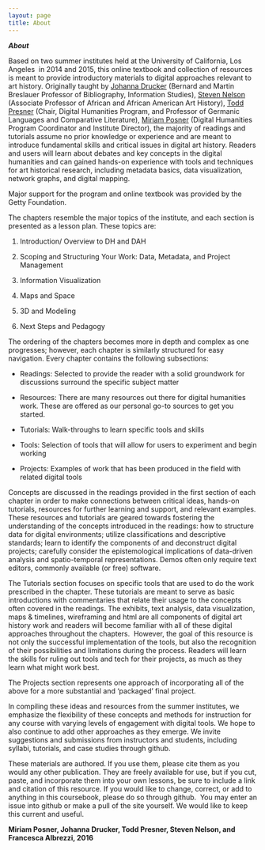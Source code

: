 ```yaml
---
layout: page
title: About
---
```

***About***

Based on two summer institutes held at the University of California, Los
Angeles  in 2014 and 2015, this online textbook and collection of
resources is meant to provide introductory materials to digital
approaches relevant to art history. Originally taught by [Johanna
Drucker](http://gseis.ucla.edu/directory/johanna-drucker/) (Bernard and
Martin Breslauer Professor of Bibliography, Information Studies),
[Steven
Nelson](http://www.international.ucla.edu/africa/people/person.asp?Facultystaff_ID=68)
(Associate Professor of African and African American Art History), [Todd
Presner](http://www.cdh.ucla.edu/people/faculty/431-todd-presner-.html)
(Chair, Digital Humanities Program, and Professor of Germanic Languages
and Comparative Literature), [Miriam
Posner](http://www.miriamposner.com/about.html) (Digital Humanities
Program Coordinator and Institute Director), the majority of readings
and tutorials assume no prior knowledge or experience and are meant to
introduce fundamental skills and critical issues in digital art history.
Readers and users will learn about debates and key concepts in the
digital humanities and can gained hands-on experience with tools and
techniques for art historical research, including metadata basics, data
visualization, network graphs, and digital mapping.

Major support for the program and online textbook was provided by the
Getty Foundation.

The chapters resemble the major topics of the institute, and each
section is presented as a lesson plan. These topics are:

1.  Introduction/ Overview to DH and DAH

2.  Scoping and Structuring Your Work: Data, Metadata, and Project
    Management

3.  Information Visualization

4.  Maps and Space

5.  3D and Modeling

6.  Next Steps and Pedagogy

The ordering of the chapters becomes more in depth and complex as one
progresses; however, each chapter is similarly structured for easy
navigation. Every chapter contains the following subsections:

-   Readings: Selected to provide the reader with a solid groundwork for
    discussions surround the specific subject matter

-   Resources: There are many resources out there for digital
    humanities work. These are offered as our personal go-to sources to
    get you started.

-   Tutorials: Walk-throughs to learn specific tools and skills

-   Tools: Selection of tools that will allow for users to experiment
    and begin working

-   Projects: Examples of work that has been produced in the field with
    related digital tools

Concepts are discussed in the readings provided in the first section of
each chapter in order to make connections between critical ideas,
hands-on tutorials, resources for further learning and support, and
relevant examples. These resources and tutorials are geared towards
fostering the understanding of the concepts introduced in the readings:
how to structure data for digital environments; utilize classifications
and descriptive standards; learn to identify the components of and
deconstruct digital projects; carefully consider the epistemological
implications of data-driven analysis and spatio-temporal
representations. Demos often only require text editors, commonly
available (or free) software.

The Tutorials section focuses on specific tools that are used to do the
work prescribed in the chapter. These tutorials are meant to serve as
basic introductions with commentaries that relate their usage to the
concepts often covered in the readings. The exhibits, text analysis,
data visualization, maps & timelines, wireframing and html are all
components of digital art history work and readers will become familiar
with all of these digital approaches throughout the chapters.  However,
the goal of this resource is not only the successful implementation of
the tools, but also the recognition of their possibilities and
limitations during the process. Readers will learn the skills for ruling
out tools and tech for their projects, as much as they learn what might
work best.

The Projects section represents one approach of incorporating all of the
above for a more substantial and ‘packaged’ final project.

In compiling these ideas and resources from the summer institutes, we
emphasize the flexibility of these concepts and methods for instruction
for any course with varying levels of engagement with digital tools. We
hope to also continue to add other approaches as they emerge. We invite
suggestions and submissions from instructors and students, including
syllabi, tutorials, and case studies through github.

These materials are authored. If you use them, please cite them as you
would any other publication. They are freely available for use, but if
you cut, paste, and incorporate them into your own lessons, be sure to
include a link and citation of this resource. If you would like to
change, correct, or add to anything in this coursebook, please do so
through github.  You may enter an issue into github or make a pull of
the site yourself. We would like to keep this current and useful.

**Miriam Posner, Johanna Drucker, Todd Presner, Steven Nelson, and
Francesca Albrezzi, 2016**
